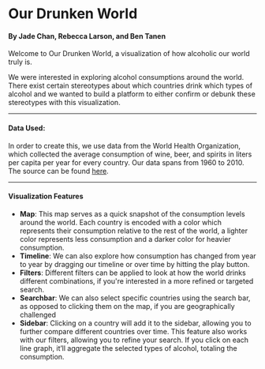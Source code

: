 # Our Drunken World

#### By Jade Chan, Rebecca Larson, and Ben Tanen

Welcome to Our Drunken World, a visualization of how alcoholic our world truly is.

We were interested in exploring alcohol consumptions around the world. There exist certain stereotypes about which countries drink which types of alcohol and we wanted to build a platform to either confirm or debunk these stereotypes with this visualization.

* * *

#### Data Used:
In order to create this, we use data from the World Health Organization, which collected the average consumption of wine, beer, and spirits in liters per capita per year for every country. Our data spans from 1960 to 2010. The source can be found [here](http://apps.who.int/gho/data/node.main.A1026?lang=en).

* * *

#### Visualization Features
- **Map**: This map serves as a quick snapshot of the consumption levels around the world. Each country is encoded with a color which represents their consumption relative to the rest of the world, a lighter color represents less consumption and a darker color for heavier consumption. 
- **Timeline**: We can also explore how consumption has changed from year to year by dragging our timeline or over time by hitting the play button. 
- **Filters**: Different filters can be applied to look at how the world drinks different combinations, if you're interested in a more refined or targeted search. 
- **Searchbar**: We can also select specific countries using the search bar, as opposed to clicking them on the map, if you are geographically challenged 
- **Sidebar**: Clicking on a country will add it to the sidebar, allowing you to further compare different countries over time. This feature also works with our filters, allowing you to refine your search. If you click on each line graph, it’ll aggregate the selected types of alcohol, totaling the consumption.